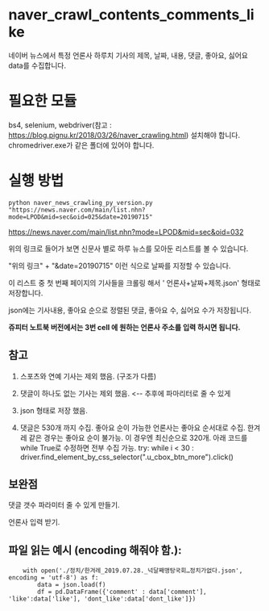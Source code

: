 # naver_crawl_contents_comments_like
네이버 뉴스에서 특정 언론사 하루치 기사의 제목, 날짜, 내용, 댓글, 좋아요, 싫어요 data를 수집합니다.

# 필요한 모듈
bs4, selenium, webdriver(참고 : https://blog.pignu.kr/2018/03/26/naver_crawling.html) 설치해야 합니다.
chromedriver.exe가 같은 폴더에 있어야 합니다.

# 실행 방법
```
python naver_news_crawling_py_version.py "https://news.naver.com/main/list.nhn?mode=LPOD&mid=sec&oid=025&date=20190715"
```

https://news.naver.com/main/list.nhn?mode=LPOD&mid=sec&oid=032

위의 링크로 들어가 보면 신문사 별로 하루 뉴스를 모아둔 리스트를 볼 수 있습니다.

"위의 링크" + "&date=20190715" 이런 식으로 날짜를 지정할 수 있습니다.

이 리스트 중 첫 번째 페이지의 기사들을 크롤링 해서  ' 언론사+날짜+제목.json' 형태로 저장합니다.

json에는 기사내용, 좋아요 순으로 정렬된 댓글, 좋아요 수, 싫어요 수가 저장됩니다.


**쥬피터 노트북 버전에서는 3번 cell 에 원하는 언론사 주소를 입력 하시면 됩니다.**

## 참고

1) 스포츠와 연예 기사는 제외 했음. (구조가 다름)

2) 댓글이 하나도 없는 기사는 제외 했음. <-- 추후에 파마리터로 줄 수 있게

3) json 형태로 저장 했음.

4) 댓글은 530개 까지 수집. 좋아요 순이 가능한 언론사는 좋아요 순서대로 수집.
    한겨레 같은 경우는 좋아요 순이 불가능. 이 경우엔 최신순으로 320개.
    아래 코드를 while True로 수정하면 전부 수집 가능.
    try:
        while i < 30 :
            driver.find_element_by_css_selector(".u_cbox_btn_more").click()
           

## 보완점

댓글 갯수 파라미터 줄 수 있게 만들기.

언론사 입력 받기.



## 파일 읽는 예시 (encoding 해줘야 함.):

```
    with open('./정치/한겨레_2019.07.28._넉달째맹탕국회…정치가없다.json', encoding = 'utf-8') as f:
        data = json.load(f)
        df = pd.DataFrame({'comment' : data['comment'], 'like':data['like'], 'dont_like':data['dont_like']})
```
